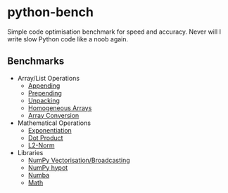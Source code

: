 # python-bench

Simple code optimisation benchmark for speed and accuracy. Never will I write slow Python code like a noob again.

## Benchmarks

- Array/List Operations
  - [Appending](src/appending.ipynb)
  - [Prepending](src/prepending.ipynb)
  - [Unpacking](src/unpacking.ipynb)
  - [Homogeneous Arrays](src/homogeneous_arrays.ipynb)
  - [Array Conversion](src/array_conversion.ipynb)
- Mathematical Operations
  - [Exponentiation](src/exponentiation.ipynb)
  - [Dot Product](src/dot_product.ipynb)
  - [L2-Norm](src/l2_norm.ipynb)
- Libraries
  - [NumPy Vectorisation/Broadcasting](src/vectorisation.ipynb)
  - [NumPy hypot](src/numpy_hypot.ipynb)
  - [Numba](src/numba.ipynb)
  - [Math](src/math.ipynb)
